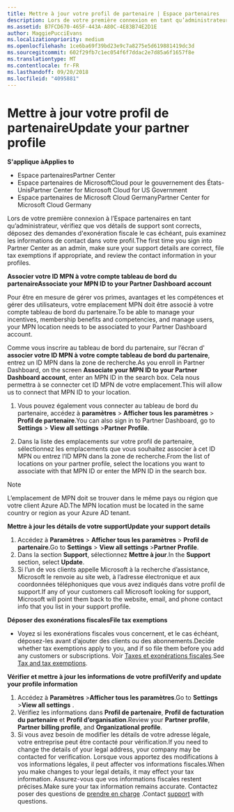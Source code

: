 ```yaml
---
title: Mettre à jour votre profil de partenaire | Espace partenaires
description: Lors de votre première connexion en tant qu’administrateur, vérifiez que vos détails de support sont corrects, déposez des demandes d'exonération fiscale le cas échéant, puis examinez les informations de contact dans votre profil.
ms.assetid: B7FCD670-465F-443A-A80C-4E83B74E2D1E
author: MaggiePucciEvans
ms.localizationpriority: medium
ms.openlocfilehash: 1ce6ba69f39bd23e9c7a8275e5d619881419dc3d
ms.sourcegitcommit: 602f29fb7c1ec054f6f7ddac2e7d85a6f1657f8e
ms.translationtype: MT
ms.contentlocale: fr-FR
ms.lasthandoff: 09/20/2018
ms.locfileid: "4095881"
---
```

# <a name="update-your-partner-profile"></a><span data-ttu-id="5b07c-103">Mettre à jour votre profil de partenaire</span><span class="sxs-lookup"><span data-stu-id="5b07c-103">Update your partner profile</span></span>

**<span data-ttu-id="5b07c-104">S'applique à</span><span class="sxs-lookup"><span data-stu-id="5b07c-104">Applies to</span></span>**

-  <span data-ttu-id="5b07c-105">Espace partenaires</span><span class="sxs-lookup"><span data-stu-id="5b07c-105">Partner Center</span></span>
-  <span data-ttu-id="5b07c-106">Espace partenaires de MicrosoftCloud pour le gouvernement des États-Unis</span><span class="sxs-lookup"><span data-stu-id="5b07c-106">Partner Center for Microsoft Cloud for US Government</span></span>
-  <span data-ttu-id="5b07c-107">Espace partenaires de Microsoft Cloud Germany</span><span class="sxs-lookup"><span data-stu-id="5b07c-107">Partner Center for Microsoft Cloud Germany</span></span>

<span data-ttu-id="5b07c-108">Lors de votre première connexion à l’Espace partenaires en tant qu’administrateur, vérifiez que vos détails de support sont corrects, déposez des demandes d'exonération fiscale le cas échéant, puis examinez les informations de contact dans votre profil.</span><span class="sxs-lookup"><span data-stu-id="5b07c-108">The first time you sign into Partner Center as an admin, make sure your support details are correct, file tax exemptions if appropriate, and review the contact information in your profiles.</span></span>


**<span data-ttu-id="5b07c-109">Associer votre ID MPN à votre compte tableau de bord du partenaire</span><span class="sxs-lookup"><span data-stu-id="5b07c-109">Associate your MPN ID to your Partner Dashboard account</span></span>**

<span data-ttu-id="5b07c-110">Pour être en mesure de gérer vos primes, avantages et les compétences et gérer des utilisateurs, votre emplacement MPN doit être associé à votre compte tableau de bord du partenaire.</span><span class="sxs-lookup"><span data-stu-id="5b07c-110">To be able to manage your incentives, membership benefits and competencies, and manage users, your MPN location needs to be associated to your Partner Dashboard account.</span></span>

<span data-ttu-id="5b07c-111">Comme vous inscrire au tableau de bord du partenaire, sur l’écran d' **associer votre ID MPN à votre compte tableau de bord du partenaire**, entrez un ID MPN dans la zone de recherche.</span><span class="sxs-lookup"><span data-stu-id="5b07c-111">As you enroll in Partner Dashboard, on the screen **Associate your MPN ID to your Partner Dashboard account**, enter an MPN ID in the search box.</span></span> <span data-ttu-id="5b07c-112">Cela nous permettra à se connecter cet ID MPN de votre emplacement.</span><span class="sxs-lookup"><span data-stu-id="5b07c-112">This will allow us to connect that MPN ID to your location.</span></span>

1. <span data-ttu-id="5b07c-113">Vous pouvez également vous connecter au tableau de bord du partenaire, accédez à **paramètres** &gt; **Afficher tous les paramètres** &gt; **Profil de partenaire**.</span><span class="sxs-lookup"><span data-stu-id="5b07c-113">You can also sign in to Partner Dashboard, go to **Settings** &gt; **View all settings** &gt;**Partner Profile**.</span></span>

2. <span data-ttu-id="5b07c-114">Dans la liste des emplacements sur votre profil de partenaire, sélectionnez les emplacements que vous souhaitez associer à cet ID MPN ou entrez l’ID MPN dans la zone de recherche.</span><span class="sxs-lookup"><span data-stu-id="5b07c-114">From the list of locations on your partner profile, select the locations you want to associate with that MPN ID or enter the MPN ID in the search box.</span></span>

>[!Note]
><span data-ttu-id="5b07c-115">L’emplacement de MPN doit se trouver dans le même pays ou région que votre client Azure AD.</span><span class="sxs-lookup"><span data-stu-id="5b07c-115">The MPN location must be located in the same country or region as your Azure AD tenant.</span></span> 


**<span data-ttu-id="5b07c-116">Mettre à jour les détails de votre support</span><span class="sxs-lookup"><span data-stu-id="5b07c-116">Update your support details</span></span>** 

1.  <span data-ttu-id="5b07c-117">Accédez à **Paramètres** &gt; **Afficher tous les paramètres** &gt; **Profil de partenaire**.</span><span class="sxs-lookup"><span data-stu-id="5b07c-117">Go to **Settings** &gt; **View all settings** &gt;**Partner Profile**.</span></span>
2.  <span data-ttu-id="5b07c-118">Dans la section **Support**, sélectionnez **Mettre à jour**.</span><span class="sxs-lookup"><span data-stu-id="5b07c-118">In the **Support** section, select **Update**.</span></span>
3.  <span data-ttu-id="5b07c-119">Si l’un de vos clients appelle Microsoft à la recherche d’assistance, Microsoft le renvoie au site web, à l’adresse électronique et aux coordonnées téléphoniques que vous avez indiqués dans votre profil de support.</span><span class="sxs-lookup"><span data-stu-id="5b07c-119">If any of your customers call Microsoft looking for support, Microsoft will point them back to the website, email, and phone contact info that you list in your support profile.</span></span>

**<span data-ttu-id="5b07c-120">Déposer des exonérations fiscales</span><span class="sxs-lookup"><span data-stu-id="5b07c-120">File tax exemptions</span></span>**

-   <span data-ttu-id="5b07c-121">Voyez si les exonérations fiscales vous concernent, et le cas échéant, déposez-les avant d’ajouter des clients ou des abonnements.</span><span class="sxs-lookup"><span data-stu-id="5b07c-121">Decide whether tax exemptions apply to you, and if so file them before you add any customers or subscriptions.</span></span> <span data-ttu-id="5b07c-122">Voir [Taxes et exonérations fiscales](tax-and-tax-exemptions.md).</span><span class="sxs-lookup"><span data-stu-id="5b07c-122">See [Tax and tax exemptions](tax-and-tax-exemptions.md).</span></span>

**<span data-ttu-id="5b07c-123">Vérifier et mettre à jour les informations de votre profil</span><span class="sxs-lookup"><span data-stu-id="5b07c-123">Verify and update your profile information</span></span>**

1.  <span data-ttu-id="5b07c-124">Accédez à **Paramètres** &gt;**Afficher tous les paramètres**.</span><span class="sxs-lookup"><span data-stu-id="5b07c-124">Go to **Settings** &gt;**View all settings** .</span></span> 
2.  <span data-ttu-id="5b07c-125">Vérifiez les informations dans **Profil de partenaire**, **Profil de facturation du partenaire** et **Profil d’organisation**.</span><span class="sxs-lookup"><span data-stu-id="5b07c-125">Review your **Partner profile**, **Partner billing profile**, and **Organizational profile**.</span></span>
3.  <span data-ttu-id="5b07c-126">Si vous avez besoin de modifier les détails de votre adresse légale, votre entreprise peut être contacté pour vérification.</span><span class="sxs-lookup"><span data-stu-id="5b07c-126">If you need to change the details of your legal address, your company may be contacted for verification.</span></span> <span data-ttu-id="5b07c-127">Lorsque vous apportez des modifications à vos informations légales, il peut affecter vos informations fiscales.</span><span class="sxs-lookup"><span data-stu-id="5b07c-127">When you make changes to your legal details, it may effect your tax information.</span></span> <span data-ttu-id="5b07c-128">Assurez-vous que vos informations fiscales restent précises.</span><span class="sxs-lookup"><span data-stu-id="5b07c-128">Make sure your tax information remains accurate.</span></span> <span data-ttu-id="5b07c-129">Contactez poser des questions de [prendre en charge](https://partner.microsoft.com/support/contact-support) .</span><span class="sxs-lookup"><span data-stu-id="5b07c-129">Contact [support](https://partner.microsoft.com/support/contact-support) with questions.</span></span>

 

 



